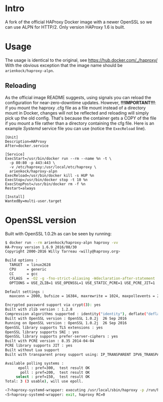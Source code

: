 # Intro
A fork of the official HAProxy Docker image with a newer OpenSSL so we can use ALPN for HTTP/2. Only version HAProxy 1.6 is built. 

# Usage
The usage is identical to the original, see https://hub.docker.com/_/haproxy/
With the obvious exception that the image name should be `arienkock/haproxy-alpn`.

## Reloading
As the official image README suggests, using signals you can reload the configuration for near-zero-downtime updates. However, __!!!IMPORTANT!!!__: if you mount the haproxy .cfg file as a file mount instead of a directory mount in Docker, changes will not be reflected and reloading will simply pick up the old config. That's because the container gets a COPY of the file if you mount a file rather than a directory containing the cfg file. Here is an example _Systemd_ service file you can use (notice the `ExecReload` line).

```
[Unit]
Description=HAProxy
After=docker.service

[Service]
ExecStart=/usr/bin/docker run --rm --name %n -t \
  -p 80:80 -p 443:443 \
  -v /etc/haproxy:/usr/local/etc/haproxy \
  arienkock/haproxy-alpn
ExecReload=/usr/bin/docker kill -s HUP %n
ExecStop=/usr/bin/docker stop -t 10 %n
ExecStopPost=/usr/bin/docker rm -f %n
Restart=always

[Install]
WantedBy=multi-user.target
```

# OpenSSL version

Built with OpenSSL 1.0.2h as can be seen by running:

```sh
$ docker run --rm arienkock/haproxy-alpn haproxy -vv
HA-Proxy version 1.6.9 2016/08/30
Copyright 2000-2016 Willy Tarreau <willy@haproxy.org>

Build options :
  TARGET  = linux2628
  CPU     = generic
  CC      = gcc
  CFLAGS  = -O2 -g -fno-strict-aliasing -Wdeclaration-after-statement
  OPTIONS = USE_ZLIB=1 USE_OPENSSL=1 USE_STATIC_PCRE=1 USE_PCRE_JIT=1

Default settings :
  maxconn = 2000, bufsize = 16384, maxrewrite = 1024, maxpollevents = 200

Encrypted password support via crypt(3): yes
Built with zlib version : 1.2.8
Compression algorithms supported : identity("identity"), deflate("deflate"), raw-deflate("deflate"), gzip("gzip")
Built with OpenSSL version : OpenSSL 1.0.2j  26 Sep 2016
Running on OpenSSL version : OpenSSL 1.0.2j  26 Sep 2016
OpenSSL library supports TLS extensions : yes
OpenSSL library supports SNI : yes
OpenSSL library supports prefer-server-ciphers : yes
Built with PCRE version : 8.35 2014-04-04
PCRE library supports JIT : yes
Built without Lua support
Built with transparent proxy support using: IP_TRANSPARENT IPV6_TRANSPARENT IP_FREEBIND

Available polling systems :
      epoll : pref=300,  test result OK
       poll : pref=200,  test result OK
     select : pref=150,  test result OK
Total: 3 (3 usable), will use epoll.

<7>haproxy-systemd-wrapper: executing /usr/local/sbin/haproxy -p /run/haproxy.pid -vv -Ds
<5>haproxy-systemd-wrapper: exit, haproxy RC=0
```
